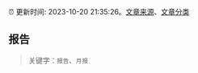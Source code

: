 :alarm_clock: 更新时间: 2023-10-20 21:35:26。[文章来源](/README.md)、[文章分类](/TAGS.md)

## 报告


> 关键字：`报告`、`月报`



